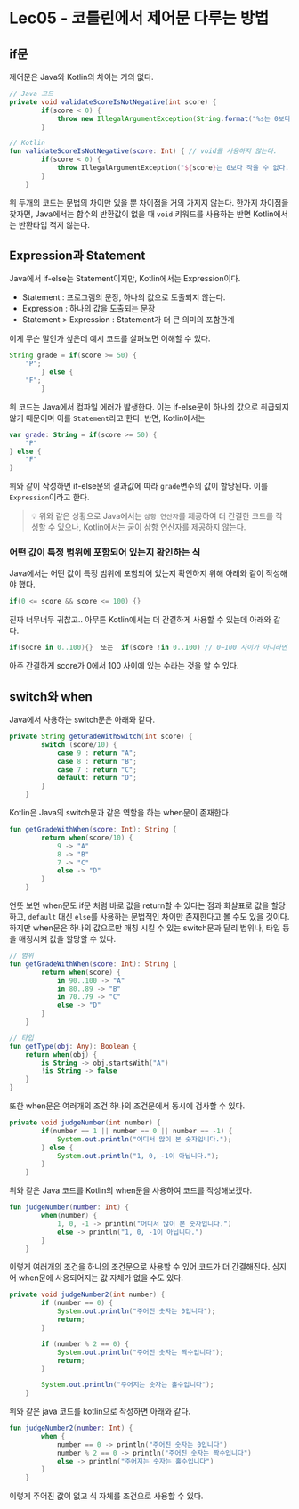 # Lec05 - 코틀린에서 제어문 다루는 방법
## if문
제어문은 Java와 Kotlin의 차이는 거의 없다.
```java
// Java 코드
private void validateScoreIsNotNegative(int score) {
        if(score < 0) {
            throw new IllegalArgumentException(String.format("%s는 0보다 작을 수 없다.", score));
        }
```
```kotlin
// Kotlin
fun validateScoreIsNotNegative(score: Int) { // void를 사용하지 않는다.
        if(score < 0) {
            throw IllegalArgumentException("${score}는 0보다 작을 수 없다.")
        }
    }
```
위 두개의 코드는 문법의 차이만 있을 뿐 차이점을 거의 가지지 않는다. 한가지 차이점을 찾자면, Java에서는 
함수의 반환값이 없을 때 `void` 키워드를 사용하는 반면 Kotlin에서는 반환타입 적지 않는다.

## Expression과 Statement
Java에서 if-else는 Statement이지만, Kotlin에서는 Expression이다.

- Statement : 프로그램의 문장, 하나의 값으로 도출되지 않는다.
- Expression : 하나의 값을 도출되는 문장
- Statement > Expression : Statement가 더 큰 의미의 포함관계

이게 무슨 말인가 싶은데 예시 코드를 살펴보면 이해할 수 있다.
```java
String grade = if(score >= 50) {
    "P";
        } else {
    "F";
        } 
```
위 코드는 Java에서 컴파일 에러가 발생한다. 이는 if-else문이 하나의 값으로 취급되지 않기 때문이며 이를 `Statement`라고 한다. 
반면, Kotlin에서는
```kotlin
var grade: String = if(score >= 50) {
    "P"
} else {
    "F"
}
```
위와 같이 작성하면 if-else문의 결과값에 따라 `grade`변수의 값이 할당된다. 이를 `Expression`이라고 한다.

> 💡 위와 같은 상황으로 Java에서는 `삼항 연산자`를 제공하여 더 간결한 코드를 작성할 수 있으나, Kotlin에서는 굳이 삼항 연산자를 제공하지 않는다.

### 어떤 값이 특정 범위에 포함되어 있는지 확인하는 식
Java에서는 어떤 값이 특정 범위에 포함되어 있는지 확인하지 위해 아래와 같이 작성해야 했다.
```java
if(0 <= score && score <= 100) {}
```
진짜 너무너무 귀찮고.. 아무튼 Kotlin에서는 더 간결하게 사용할 수 있는데 아래와 같다.
```kotlin
if(socre in 0..100){}  또는  if(score !in 0..100) // 0~100 사이가 아니라면
```
아주 간결하게 score가 0에서 100 사이에 있는 수라는 것을 알 수 있다.

## switch와 when
Java에서 사용하는 switch문은 아래와 같다.
```java
private String getGradeWithSwitch(int score) {
        switch (score/10) {
            case 9 : return "A";
            case 8 : return "B";
            case 7 : return "C";
            default: return "D";
        }
    }
```
Kotlin은 Java의 switch문과 같은 역할을 하는 when문이 존재한다.
```kotlin
fun getGradeWithWhen(score: Int): String {
        return when(score/10) {
            9 -> "A"
            8 -> "B"
            7 -> "C"
            else -> "D"
        }
    }
```
언뜻 보면 when문도 if문 처럼 바로 값을 return할 수 있다는 점과 화살표로 값을 할당하고, `default` 대신 `else`를 사용하는 문법적인 차이만 
존재한다고 볼 수도 있을 것이다. 하지만 when문은 하나의 값으로만 매칭 시킬 수 있는 switch문과 달리 범위나, 타입 등을 매칭시켜 값을 할당할 수 있다.
```kotlin
// 범위
fun getGradeWithWhen(score: Int): String {
        return when(score) {
            in 90..100 -> "A"
            in 80..89 -> "B"
            in 70..79 -> "C"
            else -> "D"
        }
    }

// 타입
fun getType(obj: Any): Boolean {
    return when(obj) {
        is String -> obj.startsWith("A")
        !is String -> false
    }
}
```
또한 when문은 여러개의 조건 하나의 조건문에서 동시에 검사할 수 있다.

```java
private void judgeNumber(int number) {
        if(number == 1 || number == 0 || number == -1) {
            System.out.println("어디서 많이 본 숫자입니다.");
        } else {
            System.out.println("1, 0, -1이 아닙니다.");
        }
    }
```
위와 같은 Java 코드를 Kotlin의 when문을 사용하여 코드를 작성해보겠다.
```kotlin
fun judgeNumber(number: Int) {
        when(number) {
            1, 0, -1 -> println("어디서 많이 본 숫자입니다.")
            else -> println("1, 0, -1이 아닙니다.")
        }
    }
```
이렇게 여러개의 조건을 하나의 조건문으로 사용할 수 있어 코드가 더 간결해진다. 심지어 when문에 사용되어지는 값 자체가 없을 수도 있다.
```java
private void judgeNumber2(int number) {
        if (number == 0) {
            System.out.println("주어진 숫자는 0입니다");
            return;
        }

        if (number % 2 == 0) {
            System.out.println("주어진 숫자는 짝수입니다");
            return;
        }

        System.out.println("주어지는 숫자는 홀수입니다");
    }
```
위와 같은 java 코드를 kotlin으로 작성하면 아래와 같다.
```kotlin
fun judgeNumber2(number: Int) {
        when {
            number == 0 -> println("주어진 숫자는 0입니다")
            number % 2 == 0 -> println("주어진 숫자는 짝수입니다")
            else -> println("주어지는 숫자는 홀수입니다")
        }
    }
```
이렇게 주어진 값이 없고 식 자체를 조건으로 사용할 수 있다.
